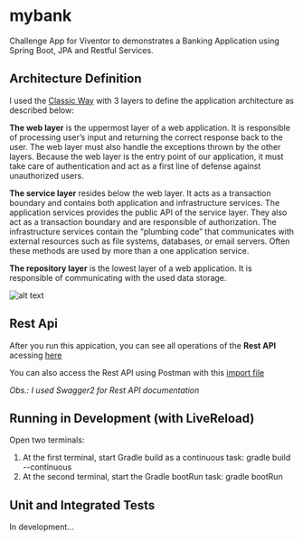 # mybank
Challenge App for Viventor to demonstrates a Banking Application using Spring Boot, JPA and Restful Services.

## Architecture Definition

I used the [Classic Way](https://www.petrikainulainen.net/software-development/design/understanding-spring-web-application-architecture-the-classic-way/) with 3 layers to define the application architecture as described below:

**The web layer** is the uppermost layer of a web application. It is responsible of processing user’s input and returning the correct response back to the user. The web layer must also handle the exceptions thrown by the other layers. Because the web layer is the entry point of our application, it must take care of authentication and act as a first line of defense against unauthorized users.

**The service layer** resides below the web layer. It acts as a transaction boundary and contains both application and infrastructure services. The application services provides the public API of the service layer. They also act as a transaction boundary and are responsible of authorization. The infrastructure services contain the “plumbing code” that communicates with external resources such as file systems, databases, or email servers. Often these methods are used by more than a one application service.

**The repository layer** is the lowest layer of a web application. It is responsible of communicating with the used data storage.

![alt text](http://www.petrikainulainen.net/wp-content/uploads/spring-web-app-architecture.png)

## Rest Api

After you run this appication, you can see all operations of the **Rest API** acessing [here](http://localhost:8080/swagger-ui.html)

You can also access the Rest API using Postman with this [import file](https://github.com/rodrigovsilva/mybank/blob/master/docs/MyBank.postman_collection.json)

_Obs.: I used Swagger2 for Rest API documentation_

## Running in Development (with LiveReload)

Open two terminals:

1. At the first terminal, start Gradle build as a continuous task: gradle build --continuous
2. At the second terminal, start the Gradle bootRun task: gradle bootRun


## Unit and Integrated Tests

In development...